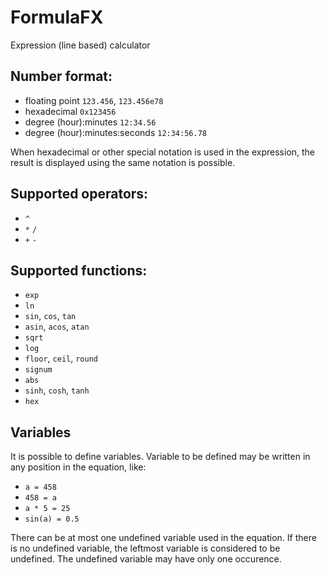 # FormulaFX
Expression (line based) calculator

Number format:
----

- floating point `123.456`, `123.456e78`
- hexadecimal `0x123456`
- degree (hour):minutes  `12:34.56`
- degree (hour):minutes:seconds  `12:34:56.78`

When hexadecimal or other special notation is used in the expression, the result is displayed using the same notation is possible.

Supported operators:
----

- `^`
- `*` `/`
- `+` `-`

Supported functions:
----

- `exp`
- `ln`
- `sin`, `cos`, `tan`
- `asin`, `acos`, `atan`
- `sqrt`
- `log`
- `floor`, `ceil`, `round`
- `signum`
- `abs`
- `sinh`, `cosh`, `tanh`
- `hex`

Variables
----

It is possible to define variables. Variable to be defined may be written in any position in the equation, like:

- `a = 458`
- `458 = a`
- `a * 5 = 25`
- `sin(a) = 0.5`

There can be at most one undefined variable used in the equation. If there is no undefined variable, the leftmost variable
is considered to be undefined. The undefined variable may have only one occurence.